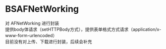 # BSAFNetWorking
对 AFNetWorking 进行封装 <br/>
提供body体请求（setHTTPBody方式），提供表单格式方式请求（application/x-www-form-urlencoded） <br/>
目前没有对上传、下载进行封装，后续会补充
